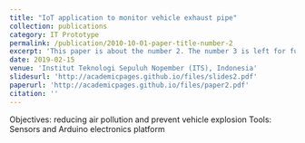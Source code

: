 ```yaml
---
title: "IoT application to monitor vehicle exhaust pipe"
collection: publications
category: IT Prototype
permalink: /publication/2010-10-01-paper-title-number-2
excerpt: 'This paper is about the number 2. The number 3 is left for future work.'
date: 2019-02-15
venue: 'Institut Teknologi Sepuluh Nopember (ITS), Indonesia'
slidesurl: 'http://academicpages.github.io/files/slides2.pdf'
paperurl: 'http://academicpages.github.io/files/paper2.pdf'
citation: ''
---
```

Objectives: reducing air pollution and prevent vehicle explosion
Tools: Sensors and Arduino electronics platform
